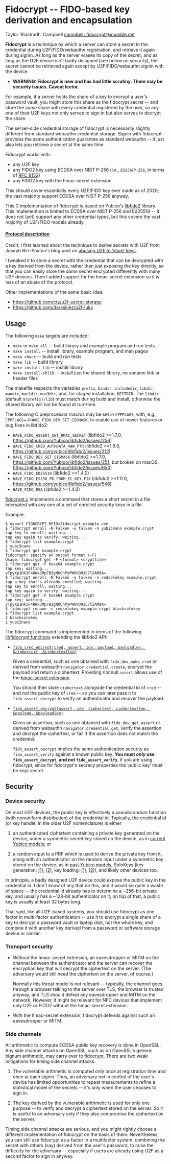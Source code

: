 Fidocrypt -- FIDO-based key derivation and encapsulation
========================================================

Taylor ‘Riastradh’ Campbell <campbell+fidocrypt@mumble.net>

**Fidocrypt** is a technique by which a server can store a secret in
the credential during U2F/FIDO/webauthn registration, and retrieve it
again during signin.  As long as the server erases its copy of the
secret, and as long as the U2F device isn't badly designed (see below
on security), the secret cannot be retrieved again except by
U2F/FIDO/webauthn signin with the device.

- **WARNING: Fidocrypt is new and has had little scrutiny.  There may
  be security issues.  Caveat lector.**

For example, if a server holds the share of a key to encrypt a user's
password vault, you might store this share as the fidocrypt secret --
and store the _same_ share with every credential registered by the
user, so any one of their U2F keys not only serves to sign in but also
serves to decrypt the share.

The server-side credential storage of fidocrypt is necessarily slightly
different from standard webauthn credential storage.  Signin with
fidocrypt provides the same authentication guarantee as standard
webauthn -- it just also lets you retrieve a secret at the same time.

Fidocrypt works with:
- any U2F key
- any FIDO2 key using ECDSA over NIST P-256 (i.e., `ES256`/`P-256`,
  in terms of [RFC 8152](https://tools.ietf.org/html/rfc8152))
- any FIDO2 key with the hmac-secret extension

This should cover essentially every U2F/FIDO key ever made as of 2020;
the vast majority support ECDSA over NIST P-256 anyway.

This C implementation of fidocrypt is based on Yubico's
[libfido2](https://github.com/Yubico/libfido2) library.  This
implemention is limited to ECDSA over NIST P-256 and Ed25519 -- it does
not (yet) support any other credential types, but this covers the vast
majority of U2F/FIDO models already.

#### [Protocol description](PROTOCOL.md)

Credit: I first learned about the technique to derive secrets with U2F
from Joseph Birr-Paxton's blog post on [abusing U2F to ‘store’
keys](https://jbp.io/2015/11/23/abusing-u2f-to-store-keys.html).

I tweaked it to store a secret with the credential that can be
decrypted with a key derived from the device, rather than just exposing
the key directly, so that you can easily store the _same_ secret
encrypted differently with many U2F devices.  Then I added support for
the hmac-secret extension so it is less of an abuse of the protocol.

Other implementations of the same basic idea:

- https://github.com/ctz/u2f-secret-storage
- https://github.com/darkskiez/u2f-luks


Usage
-----

The following `make` targets are included:

- `make` or `make all` -- build library and example program and run tests
- `make install` -- install library, example program, and man pages
- `make check` -- build and run tests
- `make lib` -- build library
- `make install-lib` -- install library
- `make install-shlib` -- install just the shared library, no soname
  link or header files

The makefile respects the variables `prefix`, `bindir`, `includedir`,
`libdir`, `mandir`, `man1dir`, `man3dir`, and, for staged installation,
`DESTDIR`.  The `libdir` (default `$(prefix)/lib`) must match during
build and install; otherwise the shared library will not be found at
run-time.

The following C preprocessor macros may be set in `CPPFLAGS`, with,
e.g., `CPPFLAGS=-DHAVE_FIDO_DEV_SET_SIGMASK`, to enable use of newer
features or bug fixes in libfido2:

- `HAVE_FIDO_ASSERT_SET_HMAC_SECRET` (libfido2 >=1.7.0, https://github.com/Yubico/libfido2/issues/256)
- `HAVE_FIDO_CRED_AUTHDATA_RAW_PTR` (libfido2 >=1.6.0, https://github.com/yubico/libfido2/issues/212)
- `HAVE_FIDO_DEV_SET_SIGMASK` (libfido2 >=1.7.0, https://github.com/Yubico/libfido2/issues/251, but broken on macOS, https://github.com/Yubico/libfido2/issues/650)
- `HAVE_FIDO_ED25519` (libfido2 >=1.4.0)
- `HAVE_FIDO_ES256_PK_FROM_EC_KEY_FIX` (libfido2 >=1.11.0, https://github.com/yubico/libfido2/issues/546)
- `HAVE_FIDO_RSA` (libfido2 >=1.4.0)

[fidocrypt.c](fidocrypt.c) implements a command that stores a short
secret in a file encrypted with any one of a set of enrolled security
keys in a file.

Example:

```none
$ export FIDOCRYPT_RPID=fidocrypt.example.com
$ fidocrypt enroll -N Falken -u falken -n yubi5nano example.crypt
tap key to enroll; waiting...
tap key again to verify; waiting...
$ fidocrypt list example.crypt
1 yubi5nano
$ fidocrypt get example.crypt
fidocrypt: specify an output format (-F)
Usage: fidocrypt get -F <format> <cryptfile>
$ fidocrypt get -F base64 example.crypt
tap key; waiting...
yTpyXp1Hk3F48Wx3Mp7B2gNOChPyPW0VOH3C7l5AM9A=
$ fidocrypt enroll -N Falken -u falken -n redsolokey example.crypt
tap a key that's already enrolled; waiting...
tap key to enroll; waiting...
tap key again to verify; waiting...
$ fidocrypt get -F base64 example.crypt
tap key; waiting...
yTpyXp1Hk3F48Wx3Mp7B2gNOChPyPW0VOH3C7l5AM9A=
$ fidocrypt rename -n redsolokey example.crypt blacksolokey
$ fidocrypt list example.crypt
2 blacksolokey
1 yubi5nano
```

The fidocrypt command is implemented in terms of the following
[libfidocrypt functions](fidocrypt.3) extending the libfido2 API:

- [`fido_cred_encrypt(cred, assert, idx, payload, payloadlen, &ciphertext, &ciphertextlen)`](cred_encrypt.c)

  Given a credential, such as one obtained with `fido_dev_make_cred` or
  derived from webauthn `navigator.credential.create`, encrypt the
  payload and return a ciphertext.  Providing nonnull `assert` allows
  use of the [hmac-secret extension][hmac-secret].

  You should then store `ciphertext` alongside the credential id of
  `cred` -- and _not_ the public key of `cred` -- so you can later pass
  it to `fido_assert_decrypt` to verify an authenticator and recover
  the payload.

- [`fido_assert_decrypt(assert, idx, ciphertext, ciphertextlen, &payload, &payloadlen)`](assert_decrypt.c)

  Given an assertion, such as one obtained with `fido_dev_get_assert`
  or derived from webauthn `navigator.credential.get`, verify the
  assertion and decrypt the ciphertext, or fail if the assertion does
  not match the credential.

  `fido_assert_decrypt` implies the same authentication security as
  `fido_assert_verify` against a known public key.  **You must _only_
  use `fido_assert_decrypt`, and not `fido_assert_verify`**, if you are
  using fidocrypt, since for fidocrypt's secrecy properties the ‘public
  key’ must be kept secret.


  [hmac-secret]: https://fidoalliance.org/specs/fido-v2.0-rd-20180702/fido-client-to-authenticator-protocol-v2.0-rd-20180702.html#sctn-hmac-secret-extension


Security
--------

### Device security

On most U2F devices, the public key is effectively a pseudorandom
function (with nonuniform distribution) of the credential id.
Typically, the credential id (or key handle, in the older U2F
nomenclature) is either

1. an authenticated ciphertext containing a private key generated on
   the device, under a symmetric secret key stored on the device, as in
   [current Yubico models][yubico-keygen]; or

2. a random input to a PRF which is used to derive the private key from
   it, along with an authenticator on the random input under a
   symmetric key stored on the device, as in [past Yubico
   models][yubico-keygen-old], SoloKeys (key generation:
   [(1)][solokeys-keygen1], [(2)][solokeys-keygen2]; key loading:
   [(1)][solokeys-keyload1], [(2)][solokeys-keyload2]), and likely
   other devices too.

In principle, a badly designed U2F device could expose the public key
in the credential id.  I don't know of any that do this, and it would
be quite a waste of space -- the credential id already has to determine
a ~256-bit private key, and usually has a ~128-bit authenticator on it;
on top of that, a public key is usually at least 32 bytes long.

That said, like all U2F-based systems, you should use fidocrypt as one
factor in multi-factor authentication -- use it to encrypt a single
share of a key to decrypt a password vault or laptop disk, not the
whole key, and combine it with another key derived from a password or
software storage device or similar.


  [yubico-keygen]: https://developers.yubico.com/U2F/Protocol_details/Key_generation.html
  [yubico-keygen-old]: https://web.archive.org/web/20190712075231/https://developers.yubico.com/U2F/Protocol_details/Key_generation.html
  [solokeys-keygen1]: https://github.com/solokeys/solo/blob/8b91ec7c538d0d071842e0b86ef94266936ab1d7/fido2/u2f.c#L180-L187
  [solokeys-keygen2]: https://github.com/solokeys/solo/blob/8b91ec7c538d0d071842e0b86ef94266936ab1d7/fido2/crypto.c#L273-L284
  [solokeys-keyload1]: https://github.com/solokeys/solo/blob/8b91ec7c538d0d071842e0b86ef94266936ab1d7/fido2/u2f.c#L250-L252
  [solokeys-keyload2]: https://github.com/solokeys/solo/blob/8b91ec7c538d0d071842e0b86ef94266936ab1d7/fido2/u2f.c#L164-L168
  [solokeys-keyload3]: https://github.com/solokeys/solo/blob/8b91ec7c538d0d071842e0b86ef94266936ab1d7/fido2/crypto.c#L210-L216


### Transport security

- _Without_ the hmac-secret extension, an eavesdropper or MITM on the
  channel between the authenticator and the server can recover the
  encryption key that will decrypt the ciphertext on the server.  (The
  adversary would still need the ciphertext on the server, of course.)

  Normally this threat model is not relevant -- typically, the channel
  goes through a browser talking to the server over TLS; the browser is
  trusted anyway, and TLS should defeat any eavesdropper and MITM on
  the network.  However, it might be relevant for NFC devices that
  implement only U2F or FIDO2 without the hmac-secret extension.

- _With_ the hmac-secret extension, fidocrypt defends against such an
  eavesdropper or MITM.


### Side channels

All arithmetic to compute ECDSA public key recovery is done in OpenSSL.
Any side channel attacks on OpenSSL, such as on OpenSSL's generic
bignum arithmetic, may carry over to fidocrypt.  There are two weak
mitigations for timing side channel attacks:

1. The vulnerable arithmetic is computed only once at registration time
   and once at each signin.  Thus, an adversary not in control of the
   user's device has limited opportunities to repeat measurements to
   refine a statistical model of the secrets -- it's only when the user
   chooses to sign in.

2. The key derived by the vulnerable arithmetic is used for only one
   purpose -- to verify and decrypt a ciphertext stored on the server.
   So it is useful to an adversary only if they also compromise the
   ciphertext on the server.

Timing side channel attacks are serious, and you might rightly choose a
different implementation of fidocrypt on the basis of them.
Nevertheless, you can still use fidocrypt as a factor in a multifactor
system, combining the secret with others (say) derived from the user's
password, to raise the difficulty for the adversary -- especially if
users are already using U2F as a second factor to sign in anyway.
